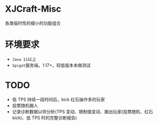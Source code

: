 # XJCraft-Misc
各类临时性的细小的功能组合

# 环境要求
* `Java 11`以上
* `Spigot`服务端，1.17+，较低版本未做测试

# TODO
* 低 TPS 持续一段时间后，kick 红石操作多的玩家
* 投票随机踢人
* 记录诊断数据以供分析(TPS 变动、限制值变动、踢出玩家(投票随机、红石 kick)、低 TPS 时的完整诊断报告)
